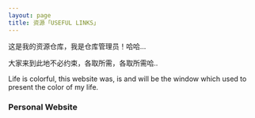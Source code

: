 ```yaml
---
layout: page
title: 资源「USEFUL LINKS」 
---
```

这是我的资源仓库，我是仓库管理员！哈哈...        
<P>大家来到此地不必约束，各取所需，各取所需哈..       
<P>Life is colorful, this website was, is and will be the window which used to present the color of my life.          


<P>       
<h3> Personal Website</h3>   
<p>




